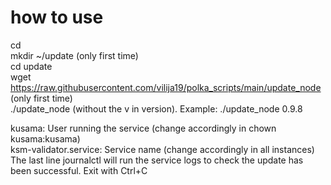 # how to use

cd  
mkdir ~/update (only first time)  
cd update  
wget https://raw.githubusercontent.com/vilija19/polka_scripts/main/update_node   (only first time)  
./update_node <version> (without the v in version). Example: ./update_node 0.9.8  
  
kusama: User running the service (change accordingly in chown kusama:kusama)  
ksm-validator.service: Service name (change accordingly in all instances)  
The last line journalctl will run the service logs to check the update has been successful. Exit with Ctrl+C  
